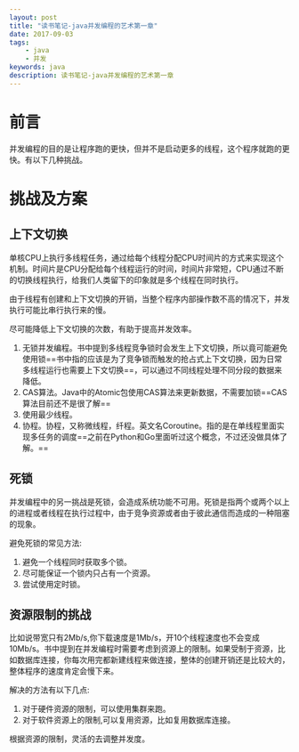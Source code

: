 ```yaml
---
layout: post
title: "读书笔记-java并发编程的艺术第一章"
date: 2017-09-03
tags:
    - java    
    - 并发
keywords: java
description: 读书笔记-java并发编程的艺术第一章
---
```


# 前言
并发编程的目的是让程序跑的更快，但并不是启动更多的线程，这个程序就跑的更快。有以下几种挑战。

# 挑战及方案
## 上下文切换
单核CPU上执行多线程任务，通过给每个线程分配CPU时间片的方式来实现这个机制。时间片是CPU分配给每个线程运行的时间，时间片非常短，CPU通过不断的切换线程执行，给我们人类留下的印象就是多个线程在同时执行。

由于线程有创建和上下文切换的开销，当整个程序内部操作数不高的情况下，并发执行可能比串行执行来的慢。

尽可能降低上下文切换的次数，有助于提高并发效率。
1. 无锁并发编程。书中提到多线程竞争锁时会发生上下文切换，所以竟可能避免使用锁==书中指的应该是为了竞争锁而触发的抢占式上下文切换，因为日常多线程运行也需要上下文切换==，可以通过不同线程处理不同分段的数据来降低。
2. CAS算法。Java中的Atomic包使用CAS算法来更新数据，不需要加锁==CAS算法目前还不是很了解==
3. 使用最少线程。
4. 协程。协程，又称微线程，纤程。英文名Coroutine。指的是在单线程里面实现多任务的调度==之前在Python和Go里面听过这个概念，不过还没做具体了解。==

## 死锁
并发编程中的另一挑战是死锁，会造成系统功能不可用。死锁是指两个或两个以上的进程或者线程在执行过程中，由于竞争资源或者由于彼此通信而造成的一种阻塞的现象。

避免死锁的常见方法:
1. 避免一个线程同时获取多个锁。
2. 尽可能保证一个锁内只占有一个资源。
3. 尝试使用定时锁。

## 资源限制的挑战
比如说带宽只有2Mb/s,你下载速度是1Mb/s，开10个线程速度也不会变成10Mb/s。书中提到在并发编程时需要考虑到资源上的限制。如果受制于资源，比如数据库连接，你每次用完都新建线程来做连接，整体的创建开销还是比较大的，整体程序的速度肯定会慢下来。

解决的方法有以下几点:
1. 对于硬件资源的限制，可以使用集群来跑。
2. 对于软件资源上的限制,可以复用资源，比如复用数据库连接。

根据资源的限制，灵活的去调整并发度。
